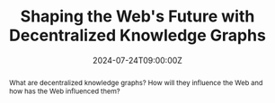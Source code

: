 ---
title: Shaping the Web's Future with Decentralized Knowledge Graphs

event: World Wide Web Day organized by the IEEE Women in Engineering Student Branch Affinity Group of the University of Jaffna
event_url: https://sites.google.com/univ.jfn.ac.lk/wie-uoj/events/shaping-the-future

location: Virtual
# address:
#   street: 450 Serra Mall
#   city: Stanford
#   region: CA
#   postcode: '94305'
#   country: United States

summary: What are decentralized knowledge graphs? How will they influence the Web and how has the Web influenced them?
abstract: What are decentralized knowledge graphs? How will they influence the Web and how has the Web influenced them?

# Talk start and end times.
#   End time can optionally be hidden by prefixing the line with `#`.
date: '2024-07-24T09:00:00Z'
date_end: '2024-07-24T10:00:00Z'
all_day: false

# Schedule page publish date (NOT talk date).
publishDate: '2024-08-02T00:00:00Z'

authors:
  - admin

tags: []

# Is this a featured talk? (true/false)
featured: true

image:
  caption: ''
  focal_point: Right

#links:
#  - icon: twitter
#    icon_pack: fab
#    name: Follow
#    url: https://twitter.com/georgecushen
url_slides: 'uploads/presentations/WWWDay_DKG.pdf'
url_video: 'https://www.youtube.com/watch?v=m7p9JvMg89g'

# # Markdown Slides (optional).
# #   Associate this talk with Markdown slides.
# #   Simply enter your slide deck's filename without extension.
# #   E.g. `slides = "example-slides"` references `content/slides/example-slides.md`.
# #   Otherwise, set `slides = ""`.
# slides: ""

# # Projects (optional).
# #   Associate this post with one or more of your projects.
# #   Simply enter your project's folder or file name without extension.
# #   E.g. `projects = ["internal-project"]` references `content/project/deep-learning/index.md`.
# #   Otherwise, set `projects = []`.
# # projects:
# #   - example
---